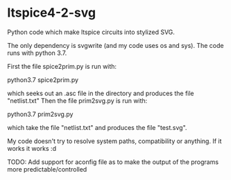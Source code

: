 # ltspice4-2-svg
Python code which make ltspice circuits into stylized SVG.

The only dependency is svgwrite (and my code uses os and sys).
The code runs with python 3.7.

First the file spice2prim.py is run with:

  python3.7 spice2prim.py

which seeks out an .asc file in the directory and produces the file "netlist.txt"
Then the file prim2svg.py is run with:

  python3.7 prim2svg.py

which take the file "netlist.txt" and produces the file "test.svg".

My code doesn't try to resolve system paths, compatibility or anything. If it works it works :d


TODO:
Add support for aconfig file as to make the output of the programs more predictable/controlled
